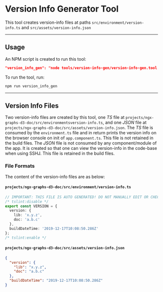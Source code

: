 # Version Info Generator Tool

This tool creates version-info files at paths `src/environment/version-info.ts` and `src/assets/version-info.json`

---

## Usage

An NPM script is created to run this tool:

```json
"version_info_gen": "node tools/version-info-gen/version-info-gen.tool.ts"
```

To run the tool, run:

```bash
npm run version_info_gen
```

<!-- To create version-info files with a user-provided version/tag, run:

```bash
npm run version_info_gen [-- [--version-tag-lib=x.y.z] [--version-tag-doc=x.y.z]]
# OR
npm run version_info_gen [-- [--version-tag-lib x.y.z] [--version-tag-doc x.y.z]]
```

where `x.y.z` is the version/tag.

If no `--version-tag-lib` is provided, this tool falls back and uses `version` property of `package.json` files of lib to create the version-info files.

Similarly, if no `--version-tag-doc` is provided, this tool falls back and uses `version` property of `package.json` files of doc to create the version-info files -->

---

## Version Info Files

Two version-info files are created by this tool, one _TS_ file at `projects/ngx-graphs-d3-doc/src/environmentsversion-info.ts`, and one _JSON_ file at `projects/ngx-graphs-d3-doc/src/assets/version-info.json`.
The _TS_ file is consumed by the `environment.ts` file and in return prints the version info on the browser console on init of `app.component.ts`. This file is not retained in the build files.
The _JSON_ file is not consumed by any component/module of the app. It is created so that one can view the version-info in the code-base when using SSHJ. This file is retained in the build files.

### File Formats

The content of the version-info files are as below:

#### `projects/ngx-graphs-d3-doc/src/environment/version-info.ts`

```ts
// IMPORTANT: THIS FILE IS AUTO GENERATED! DO NOT MANUALLY EDIT OR CHECKIN!
/* tslint:disable */
export const VERSION = {
  version: {
    lib: 'x.y.z',
    doc: 'a.b.c'
  },
  buildDateTime: '2019-12-17T10:08:50.286Z'
};
/* tslint:enable */
```

#### `projects/ngx-graphs-d3-doc/src/assets/version-info.json`

```json
{
  "version": {
    "lib": "x.y.z",
    "doc": "a.b.c"
  },
  "buildDateTime": "2019-12-17T10:08:50.286Z"
}
```
